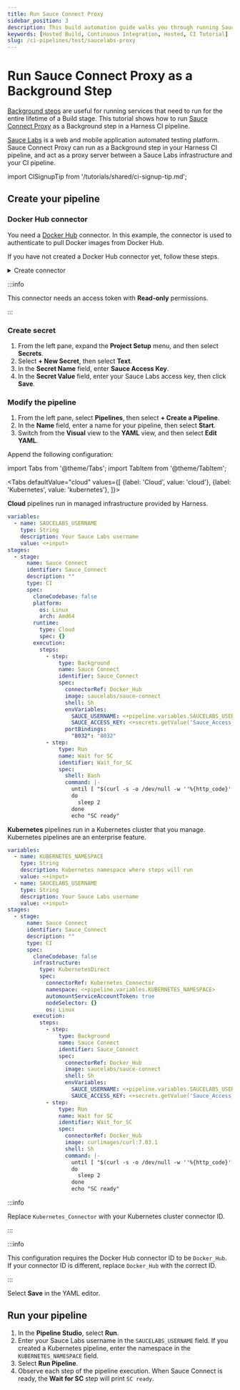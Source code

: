 ```yaml
---
title: Run Sauce Connect Proxy
sidebar_position: 3
description: This build automation guide walks you through running Sauce Connect Proxy as a Background step in a CI Pipeline
keywords: [Hosted Build, Continuous Integration, Hosted, CI Tutorial]
slug: /ci-pipelines/test/saucelabs-proxy
---
```


# Run Sauce Connect Proxy as a Background Step

<CTABanner
  buttonText="Learn More"
  title="Continue your learning journey."
  tagline="Take a Continuous Integration Certification today!"
  link="/certifications/continuous-integration"
  closable={true}
  target="_self"
/>

[Background steps](/docs/continuous-integration/use-ci/manage-dependencies/background-step-settings) are useful for running services that need to run for the entire lifetime of a Build stage. This tutorial shows how to run [Sauce Connect Proxy](https://docs.saucelabs.com/secure-connections/sauce-connect/) as a Background step in a Harness CI pipeline.

[Sauce Labs](https://saucelabs.com/) is a web and mobile application automated testing platform. Sauce Connect Proxy can run as a Background step in your Harness CI pipeline, and act as a proxy server between a Sauce Labs infrastructure and your CI pipeline.

import CISignupTip from '/tutorials/shared/ci-signup-tip.md';

<CISignupTip />

## Create your pipeline

### Docker Hub connector

You need a [Docker Hub](https://hub.docker.com/) connector. In this example, the connector is used to authenticate to pull Docker images from Docker Hub.

If you have not created a Docker Hub connector yet, follow these steps.

<details>
<summary>Create connector</summary>
<p>

1. From the left pane, expand the **Project Setup**, and then select **Connectors**.
2. Select **+ New Connector**, and then select **Docker Registry**.
3. In the **Name** field, enter **Docker Hub**, and then select **Continue**.
4. In the **Docker Registry URL** field, enter `https://index.docker.io/v2/`.
5. For **Provider Type**, select **Docker Hub**.
6. In the **Username** field, enter your Docker Hub username.
7. In the **Password** field, select **Create or Select a Secret**. Follow the prompts to add your Docker Hub access token, and then click **Continue**.
8. At the next screen, select **Connect through Harness Platform**, and then select **Save and Continue**.
9. After Harness performs a validation test, select **Finish**.
10. In your list of connectors, note the ID of the connector that you just created. If you named the connector `Docker Hub`, the ID should be `Docker_Hub`.

</p>
</details>

:::info

This connector needs an access token with **Read-only** permissions.

:::

### Create secret

1. From the left pane, expand the **Project Setup** menu, and then select **Secrets**.
2. Select **+ New Secret**, then select **Text**.
3. In the **Secret Name** field, enter **Sauce Access Key**.
4. In the **Secret Value** field, enter your Sauce Labs access key, then click **Save**.

### Modify the pipeline

1. From the left pane, select **Pipelines**, then select **+ Create a Pipeline**.
2. In the **Name** field, enter a name for your pipeline, then select **Start**.
3. Switch from the **Visual** view to the **YAML** view, and then select **Edit YAML**.

Append the following configuration:

import Tabs from '@theme/Tabs';
import TabItem from '@theme/TabItem';

<Tabs
defaultValue="cloud"
values={[
{label: 'Cloud', value: 'cloud'},
{label: 'Kubernetes', value: 'kubernetes'},
]}>
<TabItem value="cloud">

**Cloud** pipelines run in managed infrastructure provided by Harness.

```yaml
variables:
  - name: SAUCELABS_USERNAME
    type: String
    description: Your Sauce Labs username
    value: <+input>
stages:
  - stage:
      name: Sauce Connect
      identifier: Sauce_Connect
      description: ""
      type: CI
      spec:
        cloneCodebase: false
        platform:
          os: Linux
          arch: Amd64
        runtime:
          type: Cloud
          spec: {}
        execution:
          steps:
            - step:
                type: Background
                name: Sauce Connect
                identifier: Sauce_Connect
                spec:
                  connectorRef: Docker_Hub
                  image: saucelabs/sauce-connect
                  shell: Sh
                  envVariables:
                    SAUCE_USERNAME: <+pipeline.variables.SAUCELABS_USERNAME>
                    SAUCE_ACCESS_KEY: <+secrets.getValue('Sauce_Access_Key')>
                  portBindings:
                    "8032": "8032"
            - step:
                type: Run
                name: Wait for SC
                identifier: Wait_for_SC
                spec:
                  shell: Bash
                  command: |-
                    until [ "$(curl -s -o /dev/null -w ''%{http_code}'' localhost:8032/readiness)" == "200" ]
                    do
                      sleep 2
                    done
                    echo "SC ready"
```

</TabItem>

<TabItem value="kubernetes">

**Kubernetes** pipelines run in a Kubernetes cluster that you manage. Kubernetes pipelines are an enterprise feature.

```yaml
variables:
  - name: KUBERNETES_NAMESPACE
    type: String
    description: Kubernetes namespace where steps will run
    value: <+input>
  - name: SAUCELABS_USERNAME
    type: String
    description: Your Sauce Labs username
    value: <+input>
stages:
  - stage:
      name: Sauce Connect
      identifier: Sauce_Connect
      description: ""
      type: CI
      spec:
        cloneCodebase: false
        infrastructure:
          type: KubernetesDirect
          spec:
            connectorRef: Kubernetes_Connector
            namespace: <+pipeline.variables.KUBERNETES_NAMESPACE>
            automountServiceAccountToken: true
            nodeSelector: {}
            os: Linux
        execution:
          steps:
            - step:
                type: Background
                name: Sauce Connect
                identifier: Sauce_Connect
                spec:
                  connectorRef: Docker_Hub
                  image: saucelabs/sauce-connect
                  shell: Sh
                  envVariables:
                    SAUCE_USERNAME: <+pipeline.variables.SAUCELABS_USERNAME>
                    SAUCE_ACCESS_KEY: <+secrets.getValue('Sauce_Access_Key')>
            - step:
                type: Run
                name: Wait for SC
                identifier: Wait_for_SC
                spec:
                  connectorRef: Docker_Hub
                  image: curlimages/curl:7.83.1
                  shell: Sh
                  command: |-
                    until [ "$(curl -s -o /dev/null -w ''%{http_code}'' localhost:8032/readiness)" == "200" ]
                    do
                      sleep 2
                    done
                    echo "SC ready"
```

:::info

Replace `Kubernetes_Connector` with your Kubernetes cluster connector ID.

:::

</TabItem>
</Tabs>

:::info

This configuration requires the Docker Hub connector ID to be `Docker_Hub`. If your connector ID is different, replace `Docker_Hub` with the correct ID.

:::

Select **Save** in the YAML editor.

## Run your pipeline

1. In the **Pipeline Studio**, select **Run**.
2. Enter your Sauce Labs username in the `SAUCELABS_USERNAME` field. If you created a Kubernetes pipeline, enter the namespace in the `KUBERNETES_NAMESPACE` field.
3. Select **Run Pipeline**.
4. Observe each step of the pipeline execution. When Sauce Connect is ready, the **Wait for SC** step will print `SC ready`.
